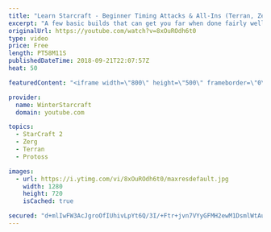 ```yaml
---
title: "Learn Starcraft - Beginner Timing Attacks & All-Ins (Terran, Zerg & Protoss)"
excerpt: "A few basic builds that can get you far when done fairly well. Also important is how not to overextend and lose everything."
originalUrl: https://youtube.com/watch?v=8xOuROdh6t0
type: video
price: Free
length: PT58M11S
publishedDateTime: 2018-09-21T22:07:57Z
heat: 50

featuredContent: "<iframe width=\"800\" height=\"500\" frameborder=\"0\" src=\"https://www.youtube.com/embed/8xOuROdh6t0\" allow=\"accelerometer; autoplay; encrypted-media; gyroscope; picture-in-picture\" allowfullscreen></iframe>"

provider:
  name: WinterStarcraft
  domain: youtube.com

topics:
  - StarCraft 2
  - Zerg
  - Terran
  - Protoss

images:
  - url: https://i.ytimg.com/vi/8xOuROdh6t0/maxresdefault.jpg
    width: 1280
    height: 720
    isCached: true

secured: "d+mlIwFW3AcJgroOfIUhivLpYt6Q/3I/+Ftr+jvn7VYyGFMH2ewM1DsmlWtAuTNLwxugQFSgmfY3w4OX3zfjqIFC5Qc7a/k8yuW7vbUI2tGifae7rRUaRFI2xD8L40ty1+IoKSqh9/cpq6YMfJXvSr+E35U32fcQ2h6yh8tZlxG+B3aTxhLmC0Gk1G4ZYceyMLdsxj/ekRMjGtGg4xKtnC1EGYUrMlNuwVNlUFkECk+6lhZHcfbHlt0BM+gqeUhNXthxuiI2pp1xNnas2dO8yy21P2jBMGTlf+M6jbzRcLLWRpEpR/GAmqVd6av3Uvnr1PUQmO5YpieQJ8QqYMhBcNP01zQE2sB56qp0ZlHdTF6hk6OYEYCgCQxV5cM9YrKEWRbTLcL5wx74cAU7Fq3xcR6vHZrfY7hFu7MvjvmBXiA=;1PlCkyghBRR6Fyi6NEDhkQ=="
---
```


